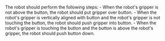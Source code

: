 
The robot should perform the following steps:
    - When the robot's gripper is not above the button, the robot should put gripper over button.
    - When the robot's gripper is vertically aligned with button and the robot's gripper is not touching the button, the robot should push gripper into button.
    - When the robot's gripper is touching the button and the button is above the robot's gripper, the robot should push button down.